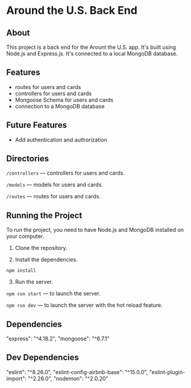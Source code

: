 # Around the U.S. Back End

## About

This project is a back end for the Arount the U.S. app. It's built using Node.js and Express.js. It's connected to a local MongoDB database.

## Features

- routes for users and cards
- controllers for users and cards
- Mongoose Schema for users and cards
- connection to a MongoDB database

## Future Features

- Add authentication and authorization

## Directories

`/controllers` — controllers for users and cards.

`/models` — models for users and cards.

`/routes` — routes for users and cards.

## Running the Project

To run the project, you need to have Node.js and MongoDB installed on your computer.

1. Clone the repository.

2. Install the dependencies.

`npm install`

3. Run the server.

`npm run start` — to launch the server.

`npm run dev` — to launch the server with the hot reload feature.

## Dependencies

"express": "^4.18.2",
"mongoose": "^6.7.1"

## Dev Dependencies

"eslint": "^8.26.0",
"eslint-config-airbnb-base": "^15.0.0",
"eslint-plugin-import": "^2.26.0",
"nodemon": "^2.0.20"
